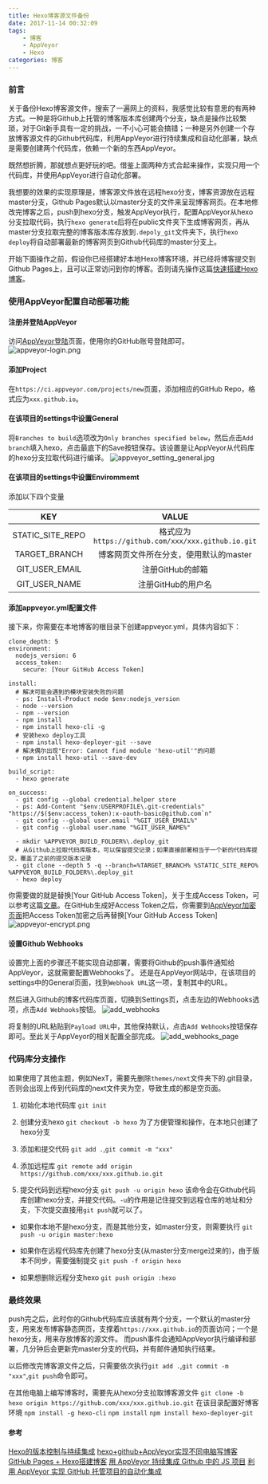 ```yaml
---
title: Hexo博客源文件备份
date: 2017-11-14 00:32:09
tags:
    - 博客
    - AppVeyor
    - Hexo
categories: 博客
---
```


### 前言

关于备份Hexo博客源文件，搜索了一遍网上的资料，我感觉比较有意思的有两种方式。一种是将Github上托管的博客版本库创建两个分支，缺点是操作比较繁琐，对于Git新手具有一定的挑战，一不小心可能会搞错；一种是另外创建一个存放博客源文件的Github代码库，利用AppVeyor进行持续集成和自动化部署，缺点是需要创建两个代码库，依赖一个新的东西AppVeyor。

既然想折腾，那就想点更好玩的吧。借鉴上面两种方式合起来操作，实现只用一个代码库，并使用AppVeyor进行自动化部署。

<!-- more -->

我想要的效果的实现原理是，博客源文件放在远程hexo分支，博客资源放在远程master分支，Github Pages默认以master分支的文件来呈现博客网页。在本地修改完博客之后，push到hexo分支，触发AppVeyor执行，配置AppVeyor从hexo分支拉取代码，执行`hexo generate`后将在public文件夹下生成博客网页，再从master分支拉取完整的博客版本库存放到`.depoly_git`文件夹下，执行`hexo deploy`将自动部署最新的博客网页到Github代码库的master分支上。

开始下面操作之前，假设你已经搭建好本地Hexo博客环境，并已经将博客提交到Github Pages上，且可以正常访问到你的博客。否则请先操作这篇[快速搭建Hexo博客](https://hao0oah.github.io/2017/11/08/github-hexo/)。

### 使用AppVeyor配置自动部署功能

#### 注册并登陆AppVeyor

访问[AppVeyor登陆](https://ci.appveyor.com/login)页面，使用你的GitHub账号登陆即可。
![appveyor-login.png](https://s2.loli.net/2024/07/07/ipgefwqPJxdXNbs.png)

#### 添加Project

在`https://ci.appveyor.com/projects/new`页面，添加相应的GitHub Repo，格式应为`xxx.github.io`。

#### 在该项目的settings中设置General

将`Branches to build`选项改为`Only branches specified below`，然后点击`Add branch`填入hexo，点击最底下的Save按钮保存。该设置是让AppVeyor从代码库的hexo分支拉取代码进行编译。
![appveyor_setting_general.jpg](https://s2.loli.net/2024/07/06/DkpcnltmPr7UFuB.jpg)

#### 在该项目的settings中设置Envirommemt

添加以下四个变量

<style>
table th:first-of-type {
    width: 150px;
}
</style>

| KEY              | VALUE                                          |
|:----------------:|:----------------------------------------------:|
| STATIC_SITE_REPO | 格式应为`https://github.com/xxx/xxx.github.io.git` |
| TARGET_BRANCH    | 博客网页文件所在分支，使用默认的master                         |
| GIT_USER_EMAIL   | 注册GitHub的邮箱                                    |
| GIT_USER_NAME    | 注册GitHub的用户名                                   |


#### 添加appveyor.yml配置文件

接下来，你需要在本地博客的根目录下创建appveyor.yml，具体内容如下：

```
clone_depth: 5
environment:
  nodejs_version: 6
  access_token:
    secure: [Your GitHub Access Token]

install:
  # 解决可能会遇到的模块安装失败的问题
  - ps: Install-Product node $env:nodejs_version
  - node --version
  - npm --version
  - npm install
  - npm install hexo-cli -g
  # 安装hexo deploy工具
  - npm install hexo-deployer-git --save
  # 解决偶尔出现"Error: Cannot find module 'hexo-util'"的问题
  - npm install hexo-util --save-dev 

build_script:
  - hexo generate

on_success:
  - git config --global credential.helper store
  - ps: Add-Content "$env:USERPROFILE\.git-credentials" "https://$($env:access_token):x-oauth-basic@github.com`n"
  - git config --global user.email "%GIT_USER_EMAIL%"
  - git config --global user.name "%GIT_USER_NAME%"

  - mkdir %APPVEYOR_BUILD_FOLDER%\.deploy_git
  # 从Github上拉取代码库版本，可以保留提交记录；如果直接部署相当于一个新的代码库提交，覆盖了之前的提交版本记录
  - git clone --depth 5 -q --branch=%TARGET_BRANCH% %STATIC_SITE_REPO% %APPVEYOR_BUILD_FOLDER%\.deploy_git
  - hexo deploy
```

你需要做的就是替换[Your GitHub Access Token]，关于生成Access Token，可以参考这篇[文章](https://help.github.com/articles/creating-an-access-token-for-command-line-use/)。在GitHub生成好Access Token之后，你需要到[AppVeyor加密页面](https://ci.appveyor.com/tools/encrypt)把Access Token加密之后再替换[Your GitHub Access Token]
![appveyor-encrypt.png](https://s2.loli.net/2024/07/07/wSINErqWtmonM7O.png)

#### 设置Github Webhooks

设置完上面的步骤还不能实现自动部署，需要将Github的push事件通知给AppVeyor，这就需要配置Webhooks了。
还是在AppVeyor网站中，在该项目的settings中的General页面，找到`Webhook URL`这一项，复制其中的URL。

然后进入Github的博客代码库页面，切换到Settings页，点击左边的Webhooks选项，点击`Add Webhooks`按钮。
![add_webhooks](https://s2.loli.net/2024/07/06/pde4S5jCfTruGa8.jpg)

将复制的URL粘贴到`Payload URL`中，其他保持默认，点击`Add Webhooks`按钮保存即可。至此关于AppVeyor的相关配置全部完成。
![add_webhooks_page](https://s2.loli.net/2024/07/06/f6hWGuCLEIV1k3Q.jpg)

### 代码库分支操作

如果使用了其他主题，例如NexT，需要先删除`themes/next`文件夹下的.git目录，否则会出现上传到代码库的next文件夹为空，导致生成的都是空页面。

1. 初始化本地代码库
   `git init`

2. 创建分支hexo
   `git checkout -b hexo`
   为了方便管理和操作，在本地只创建了hexo分支

3. 添加和提交代码
   `git add .`,`git commit -m "xxx"`

4. 添加远程库
   `git remote add origin https://github.com/xxx/xxx.github.io.git`

5. 提交代码到远程hexo分支
   `git push -u origin hexo`
   该命令会在Github代码库创建hexo分支，并提交代码。`-u`的作用是记住提交到远程仓库的地址和分支，下次提交直接用`git push`就可以了。
- 如果你本地不是hexo分支，而是其他分支，如master分支，则需要执行
  `git push -u origin master:hexo`

- 如果你在远程代码库先创建了hexo分支(从master分支merge过来的)，由于版本不同步，需要强制提交
  `git push -f origin hexo`

- 如果想删除远程分支hexo
  `git push origin :hexo`

### 最终效果

push完之后，此时你的Github代码库应该就有两个分支，一个默认的master分支，用来发布博客静态网页，支撑着`https://xxx.github.io`的页面访问；一个是hexo分支，用来存放博客的源文件。
而push事件会通知AppVeyor执行编译和部署，几分钟后会更新完master分支的代码，并有邮件通知执行结果。

以后修改完博客源文件之后，只需要依次执行`git add .`,`git commit -m "xxx"`,`git push`命令即可。

在其他电脑上编写博客时，需要先从hexo分支拉取博客源文件
`git clone -b hexo origin https://github.com/xxx/xxx.github.io.git`
在该目录配置好博客环境
`npm install -g hexo-cli`
`npm install`
`npm install hexo-deployer-git`

#### 参考

[Hexo的版本控制与持续集成](https://formulahendry.github.io/2016/12/04/hexo-ci/)
[hexo+github+AppVeyor实现不同电脑写博客](https://killerlei.github.io/2017/04/06/hexo-github-AppVeyor%E5%AE%9E%E7%8E%B0%E4%B8%8D%E5%90%8C%E7%94%B5%E8%84%91%E5%86%99%E5%8D%9A%E5%AE%A2/)
[GitHub Pages + Hexo搭建博客](http://crazymilk.github.io/2015/12/28/GitHub-Pages-Hexo%E6%90%AD%E5%BB%BA%E5%8D%9A%E5%AE%A2/#more)
[用 AppVeyor 持续集成 Github 中的 JS 项目](https://sebastianblade.com/using-appveyor-continuous-integration-in-javascript-project/)
[利用 AppVeyor 实现 GitHub 托管项目的自动化集成](http://www.gulu-dev.com/post/2015-05-01-appveyor-ci)
